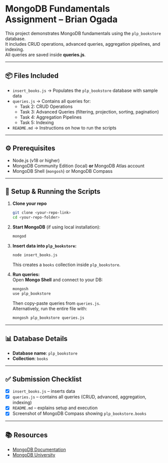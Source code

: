 # MongoDB Fundamentals Assignment – Brian Ogada

This project demonstrates MongoDB fundamentals using the `plp_bookstore` database.  
It includes CRUD operations, advanced queries, aggregation pipelines, and indexing.  
All queries are saved inside **queries.js**.

---

## 📦 Files Included

- `insert_books.js` → Populates the `plp_bookstore` database with sample data
- `queries.js` → Contains all queries for:
  - Task 2: CRUD Operations
  - Task 3: Advanced Queries (filtering, projection, sorting, pagination)
  - Task 4: Aggregation Pipelines
  - Task 5: Indexing
- `README.md` → Instructions on how to run the scripts

---

## ⚙️ Prerequisites

- Node.js (v18 or higher)
- MongoDB Community Edition (local) **or** MongoDB Atlas account
- MongoDB Shell (`mongosh`) or MongoDB Compass

---

## 🚀 Setup & Running the Scripts

1. **Clone your repo**

   ```bash
   git clone <your-repo-link>
   cd <your-repo-folder>
   ```

2. **Start MongoDB** (if using local installation):

   ```bash
   mongod
   ```

3. **Insert data into `plp_bookstore`:**

   ```bash
   node insert_books.js
   ```

   This creates a `books` collection inside `plp_bookstore`.

4. **Run queries:**  
   Open **Mongo Shell** and connect to your DB:

   ```bash
   mongosh
   use plp_bookstore
   ```

   Then copy-paste queries from `queries.js`.  
   Alternatively, run the entire file with:

   ```bash
   mongosh plp_bookstore queries.js
   ```

---

## 📊 Database Details

- **Database name**: `plp_bookstore`
- **Collection**: `books`

---

## ✅ Submission Checklist

- [x] `insert_books.js` – inserts data
- [x] `queries.js` – contains all queries (CRUD, advanced, aggregation, indexing)
- [x] `README.md` – explains setup and execution
- [x] Screenshot of MongoDB Compass showing `plp_bookstore.books`

---

## 📚 Resources

- [MongoDB Documentation](https://www.mongodb.com/docs/)
- [MongoDB University](https://university.mongodb.com/)
